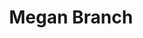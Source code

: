 ---
title: Megan Branch
layout: people
featured_image: 
featured_image_attr: 
featured_image_alt: 
featured_image_caption: 
---